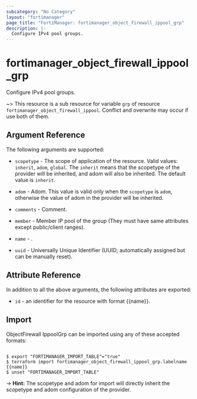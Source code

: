 ```yaml
---
subcategory: "No Category"
layout: "fortimanager"
page_title: "FortiManager: fortimanager_object_firewall_ippool_grp"
description: |-
  Configure IPv4 pool groups.
---
```


# fortimanager_object_firewall_ippool_grp
Configure IPv4 pool groups.

~> This resource is a sub resource for variable `grp` of resource `fortimanager_object_firewall_ippool`. Conflict and overwrite may occur if use both of them.



## Argument Reference


The following arguments are supported:

* `scopetype` - The scope of application of the resource. Valid values: `inherit`, `adom`, `global`. The `inherit` means that the scopetype of the provider will be inherited, and adom will also be inherited. The default value is `inherit`.
* `adom` - Adom. This value is valid only when the `scopetype` is `adom`, otherwise the value of adom in the provider will be inherited.

* `comments` - Comment.
* `member` - Member IP pool of the group (They must have same attributes except public/client ranges).
* `name` - .
* `uuid` - Universally Unique Identifier (UUID; automatically assigned but can be manually reset).


## Attribute Reference

In addition to all the above arguments, the following attributes are exported:
* `id` - an identifier for the resource with format {{name}}.

## Import

ObjectFirewall IppoolGrp can be imported using any of these accepted formats:
```

$ export "FORTIMANAGER_IMPORT_TABLE"="true"
$ terraform import fortimanager_object_firewall_ippool_grp.labelname {{name}}
$ unset "FORTIMANAGER_IMPORT_TABLE"
```
-> **Hint:** The scopetype and adom for import will directly inherit the scopetype and adom configuration of the provider.
